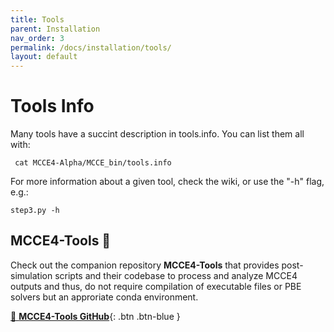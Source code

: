 ```yaml
---
title: Tools
parent: Installation
nav_order: 3
permalink: /docs/installation/tools/
layout: default
---
```


# Tools Info
Many tools have a succint description in tools.info. You can list them all with:
```
 cat MCCE4-Alpha/MCCE_bin/tools.info
```

For more information about a given tool, check the wiki, or use the "-h" flag, e.g.:
```
step3.py -h
```

## MCCE4-Tools 🔧

Check out the companion repository **MCCE4-Tools** that provides post-simulation scripts and their codebase to process and analyze MCCE4 outputs and thus, do not require compilation of executable files or PBE solvers but an approriate conda environment.

[🧰 **MCCE4-Tools GitHub**](https://github.com/GunnerLab/MCCE4-Tools){: .btn .btn-blue }
